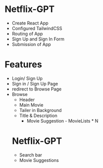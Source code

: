 # Netflix-GPT
 - Create React App
 - Configured TailwindCSS
 - Routing of App
 - Sign Up and Sign In Form
 - Submission of App
  
  # Features 
  - Login/ Sign Up
  - Sign in / Sign Up Page
  - redirect to Browse Page
- Browse
   - Header
   - Main Movie
   - Tailer in Background
   - Title & Description
      - Movie Suggestion
            - MovieLists * N
  # Netflix-GPT
   - Search bar
   - Movie Suggestions